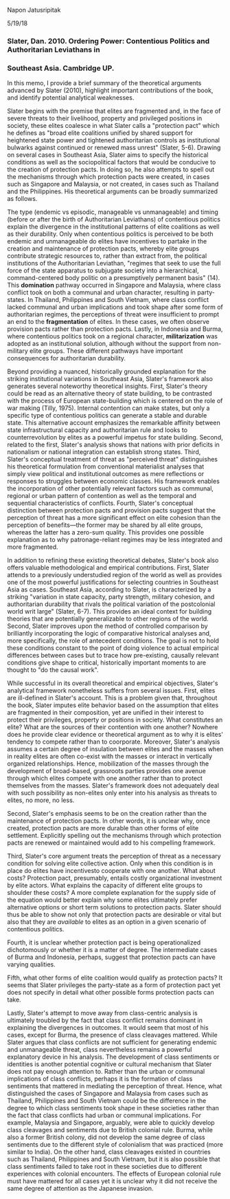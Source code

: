 Napon Jatusripitak

5/19/18

### Slater, Dan. 2010. Ordering Power: Contentious Politics and Authoritarian Leviathans in

### Southeast Asia. Cambridge UP.

In this memo, I provide a brief summary of the theoretical arguments advanced by Slater (2010), highlight important contributions of the book, and identify potential analytical weaknesses.

Slater begins with the premise that elites are fragmented and, in the face of severe threats to their livelihood, property and privileged positions in society, these elites coalesce in what Slater calls a &quot;protection pact&quot; which he defines as &quot;broad elite coalitions unified by shared support for heightened state power and tightened authoritarian controls as institutional bulwarks against continued or renewed mass unrest&quot; (Slater, 5-6). Drawing on several cases in Southeast Asia, Slater aims to specify the historical conditions as well as the sociopolitical factors that would be conducive to the creation of protection pacts. In doing so, he also attempts to spell out the mechanisms through which protection pacts were created, in cases such as Singapore and Malaysia, or not created, in cases such as Thailand and the Philippines. His theoretical arguments can be broadly summarized as follows.

The type (endemic vs episodic, manageable vs unmanageable) and timing (before or after the birth of Authoritarian Leviathans) of contentious politics explain the divergence in the institutional patterns of elite coalitions as well as their durability. Only when contentious politics is perceived to be both endemic and unmanageable do elites have incentives to partake in the creation and maintenance of protection pacts, whereby elite groups contribute strategic resources to, rather than extract from, the political institutions of the Authoritarian Leviathan, &quot;regimes that seek to use the full force of the state apparatus to subjugate society into a hierarchical, command-centered body politic on a presumptively permanent basis&quot; (14). This **domination** pathway occurred in Singapore and Malaysia, where class conflict took on both a communal and urban character, resulting in party-states. In Thailand, Philippines and South Vietnam, where class conflict lacked communal and urban implications and took shape after some form of authoritarian regimes, the perceptions of threat were insufficient to prompt an end to the **fragmentation** of elites. In these cases, we often observe provision pacts rather than protection pacts. Lastly, in Indonesia and Burma, where contentious politics took on a regional character, **militarization** was adopted as an institutional solution, although without the support from non-military elite groups. These different pathways have important consequences for authoritarian durability.

 Beyond providing a nuanced, historically grounded explanation for the striking institutional variations in Southeast Asia, Slater&#39;s framework also generates several noteworthy theoretical insights. First, Slater&#39;s theory could be read as an alternative theory of state building, to be contrasted with the process of European state-building which is centered on the role of war making (Tilly, 1975). Internal contention can make states, but only a specific type of contentious politics can generate a stable and durable state. This alternative account emphasizes the remarkable affinity between state infrastructural capacity and authoritarian rule and looks to counterrevolution by elites as a powerful impetus for state building. Second, related to the first, Slater&#39;s analysis shows that nations with prior deficits in nationalism or national integration can establish strong states. Third, Slater&#39;s conceptual treatment of threat as &quot;perceived threat&quot; distinguishes his theoretical formulation from conventional materialist analyses that simply view political and institutional outcomes as mere reflections or responses to struggles between economic classes. His framework enables the incorporation of other potentially relevant factors such as communal, regional or urban pattern of contention as well as the temporal and sequential characteristics of conflicts. Fourth, Slater&#39;s conceptual distinction between protection pacts and provision pacts suggest that the perception of threat has a more significant effect on elite cohesion than the perception of benefits—the former may be shared by all elite groups, whereas the latter has a zero-sum quality. This provides one possible explanation as to why patronage-reliant regimes may be less integrated and more fragmented.

 In addition to refining these existing theoretical debates, Slater&#39;s book also offers valuable methodological and empirical contributions. First, Slater attends to a previously understudied region of the world as well as provides one of the most powerful justifications for selecting countries in Southeast Asia as cases. Southeast Asia, according to Slater, is characterized by a striking &quot;variation in state capacity, party strength, military cohesion, and authoritarian durability that rivals the political variation of the postcolonial world writ large&quot; (Slater, 6-7). This provides an ideal context for building theories that are potentially generalizable to other regions of the world. Second, Slater improves upon the method of controlled comparison by brilliantly incorporating the logic of comparative historical analyses and, more specifically, the role of antecedent conditions. The goal is not to hold these conditions constant to the point of doing violence to actual empirical differences between cases but to trace how pre-existing, causally relevant conditions give shape to critical, historically important moments to are thought to &quot;do the causal work&quot;.

 While successful in its overall theoretical and empirical objectives, Slater&#39;s analytical framework nonetheless suffers from several issues. First, elites are ill-defined in Slater&#39;s account. This is a problem given that, throughout the book, Slater imputes elite behavior based on the assumption that elites are fragmented in their composition, yet are unified in their interest to protect their privileges, property or positions in society. What constitutes an elite? What are the sources of their contention with one another? Nowhere does he provide clear evidence or theoretical argument as to why it is elites&#39; tendency to compete rather than to coorporate. Moreover, Slater&#39;s analysis assumes a certain degree of insulation between elites and the masses when in reality elites are often co-exist with the masses or interact in vertically organized relationships. Hence, mobilization of the masses through the development of broad-based, grassroots parties provides one avenue through which elites compete with one another rather than to protect themselves from the masses. Slater&#39;s framework does not adequately deal with such possibility as non-elites only enter into his analysis as threats to elites, no more, no less.

Second, Slater&#39;s emphasis seems to be on the creation rather than the maintenance of protection pacts. In other words, it is unclear why, once created, protection pacts are more durable than other forms of elite settlement. Explicitly spelling out the mechanisms through which protection pacts are renewed or maintained would add to his compelling framework.

Third, Slater&#39;s core argument treats the perception of threat as a necessary condition for solving elite collective action. Only when this condition is in place do elites have incentivesto cooperate with one another. What about costs? Protection pact, presumably, entails costly organizational investment by elite actors. What explains the capacity of different elite groups to shoulder these costs? A more complete explanation for the supply side of the equation would better explain why some elites ultimately prefer alternative options or short term solutions to protection pacts. Slater should thus be able to show not only that protection pacts are desirable or vital but also that they are _available_ to elites as an option in a given scenario of contentious politics.

Fourth, it is unclear whether protection pact is being operationalized dichotomously or whether it is a matter of degree. The intermediate cases of Burma and Indonesia, perhaps, suggest that protection pacts can have varying qualities.

Fifth, what other forms of elite coalition would qualify as protection pacts? It seems that Slater privileges the party-state as a form of protection pact yet does not specify in detail what other possible forms protection pacts can take.

Lastly, Slater&#39;s attempt to move away from class-centric analysis is ultimately troubled by the fact that class conflict remains dominant in explaining the divergences in outcomes. It would seem that most of his cases, except for Burma, the presence of class cleavages mattered. While Slater argues that class conflicts are not sufficient for generating endemic and unmanageable threat, class nevertheless remains a powerful explanatory device in his analysis. The development of class sentiments or identities is another potential cognitive or cultural mechanism that Slater does not pay enough attention to. Rather than the urban or communal implications of class conflicts, perhaps it is the formation of class sentiments that mattered in mediating the perception of threat. Hence, what distinguished the cases of Singapore and Malaysia from cases such as Thailand, Philippines and South Vietnam could be the difference in the degree to which class sentiments took shape in these societies rather than the fact that class conflicts had urban or communal implications. For example, Malaysia and Singapore, arguably, were able to quickly develop class cleavages and sentiments due to British colonial rule. Burma, while also a former British colony, did not develop the same degree of class sentiments due to the different style of colonialism that was practiced (more similar to India). On the other hand, class cleavages existed in countries such as Thailand, Philippines and South Vietnam, but it is also possible that class sentiments failed to take root in these societies due to different experiences with colonial encounters. The effects of European colonial rule must have mattered for all cases yet it is unclear why it did not receive the same degree of attention as the Japanese invasion.

